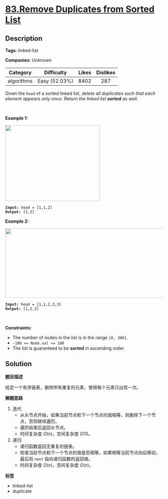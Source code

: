 # [83.Remove Duplicates from Sorted List](https://leetcode.com/problems/remove-duplicates-from-sorted-list/description/)

## Description

**Tags**: linked-list

**Companies**: Unknown

|  Category  |  Difficulty   | Likes | Dislikes |
| :--------: | :-----------: | :---: | :------: |
| algorithms | Easy (52.03%) | 8402  |   287    |

<p>Given the <code>head</code> of a sorted linked list, <em>delete all duplicates such that each element appears only once</em>. Return <em>the linked list <strong>sorted</strong> as well</em>.</p>
<p>&nbsp;</p>
<p><strong class="example">Example 1:</strong></p>
<img alt="" src="https://assets.leetcode.com/uploads/2021/01/04/list1.jpg" style="width: 302px; height: 242px;" />
<pre><code><strong>Input:</strong> head = [1,1,2]
<strong>Output:</strong> [1,2]</code></pre>
<p><strong class="example">Example 2:</strong></p>
<img alt="" src="https://assets.leetcode.com/uploads/2021/01/04/list2.jpg" style="width: 542px; height: 222px;" />
<pre><code><strong>Input:</strong> head = [1,1,2,3,3]
<strong>Output:</strong> [1,2,3]</code></pre>
<p>&nbsp;</p>
<p><strong>Constraints:</strong></p>
<ul>
  <li>The number of nodes in the list is in the range <code>[0, 300]</code>.</li>
  <li><code>-100 &lt;= Node.val &lt;= 100</code></li>
  <li>The list is guaranteed to be <strong>sorted</strong> in ascending order.</li>
</ul>

## Solution

**题目描述**

给定一个有序链表，删除所有重复的元素，使得每个元素只出现一次。

**解题思路**

1. 迭代
   - 从头节点开始，如果当前节点和下一个节点的值相等，则删除下一个节点，否则继续遍历。
   - 遍历结束后返回头节点。
   - 时间复杂度 $O(n)$，空间复杂度 $O(1)$。
2. 递归
   - 递归函数返回无重复的链表。
   - 检查当前节点和下一个节点的值是否相等，如果相等当前节点向后移动，最后将 `next` 指向递归函数的返回值。
   - 时间复杂度 $O(n)$，空间复杂度 $O(n)$。

**标签**

- linked-list
- duplicate
